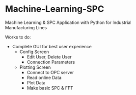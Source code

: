 # Machine-Learning-SPC
Machine Learning &amp; SPC Application with Python for Industrial Manufacturing Lines

Works to do:

* Complete GUI for best user experience
  * Config Screen
    * Edit User, Delete User
    * Connection Parameters
  * Plotting Screen
    * Connect to OPC server
    * Read online Data
    * Plot Data
    * Make basic SPC & FFT
    

